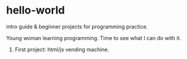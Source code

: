 # hello-world
intro guide & beginner projects for programming practice.

Young woman learning programming. Time to see what I can do with it.

1. First project: html/js vending machine.

